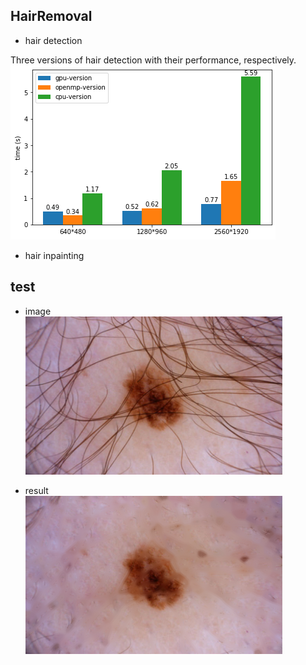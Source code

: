 ## HairRemoval
* hair detection

Three versions of hair detection with their performance, respectively.   
![](/sample/hair_detection_performance.png)

* hair inpainting

## test  
* image  
![](/sample/image.png)


* result  
![](/sample/afterimage.png)
